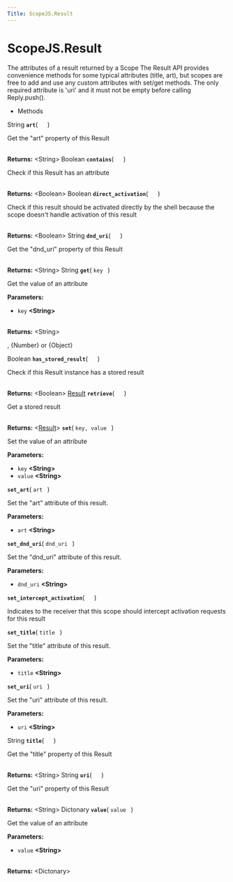 ```yaml
---
Title: ScopeJS.Result
---
```


# ScopeJS.Result

<p>The attributes of a result returned by a Scope
The Result API provides convenience methods for some typical attributes (title, art), but scopes are free to add and use any custom attributes with set/get methods. The only required attribute is 'uri' and it must not be empty before calling Reply.push().</p>
<ul>
<li>Methods</li>
</ul>
String <strong class="name"><code>art</code></strong>( <code>  </code> ) 
<br>
<p>Get the &quot;art&quot; property of this Result</p>
<br><strong>Returns:</strong> &lt;String&gt; 
Boolean <strong class="name"><code>contains</code></strong>( <code>  </code> ) 
<br>
<p>Check if this Result has an attribute</p>
<br><strong>Returns:</strong> &lt;Boolean&gt; 
Boolean <strong class="name"><code>direct_activation</code></strong>( <code>  </code> ) 
<br>
<p>Check if this result should be activated directly by the shell because the scope doesn't handle activation of this result</p>
<br><strong>Returns:</strong> &lt;Boolean&gt; 
String <strong class="name"><code>dnd_uri</code></strong>( <code>  </code> ) 
<br>
<p>Get the &quot;dnd_uri&quot; property of this Result</p>
<br><strong>Returns:</strong> &lt;String&gt; 
String <strong class="name"><code>get</code></strong>( <code>key </code> ) 
<br>
<p>Get the value of an attribute</p>
<strong>Parameters:</strong>
<ul class="params">
<li>
<code>key</code> <strong>&lt;String&gt;</strong>
</li>
</ul>
<br><strong>Returns:</strong> &lt;String&gt; <p>, {Number} or {Object}</p>
Boolean <strong class="name"><code>has_stored_result</code></strong>( <code>  </code> ) 
<br>
<p>Check if this Result instance has a stored result</p>
<br><strong>Returns:</strong> &lt;Boolean&gt; 
<a href="index.html">Result</a> <strong class="name"><code>retrieve</code></strong>( <code>  </code> ) 
<br>
<p>Get a stored result</p>
<br><strong>Returns:</strong> &lt;<a href="index.html">Result</a>&gt; 
<strong class="name"><code>set</code></strong>( <code>key, value </code> ) 
<br>
<p>Set the value of an attribute</p>
<strong>Parameters:</strong>
<ul class="params">
<li>
<code>key</code> <strong>&lt;String&gt;</strong>
</li>
<li>
<code>value</code> <strong>&lt;String&gt;</strong>
</li>
</ul>
<strong class="name"><code>set_art</code></strong>( <code>art </code> ) 
<br>
<p>Set the &quot;art&quot; attribute of this result.</p>
<strong>Parameters:</strong>
<ul class="params">
<li>
<code>art</code> <strong>&lt;String&gt;</strong>
</li>
</ul>
<strong class="name"><code>set_dnd_uri</code></strong>( <code>dnd_uri </code> ) 
<br>
<p>Set the &quot;dnd_uri&quot; attribute of this result.</p>
<strong>Parameters:</strong>
<ul class="params">
<li>
<code>dnd_uri</code> <strong>&lt;String&gt;</strong>
</li>
</ul>
<strong class="name"><code>set_intercept_activation</code></strong>( <code>  </code> ) 
<br>
<p>Indicates to the receiver that this scope should intercept activation requests for this result</p>
<strong class="name"><code>set_title</code></strong>( <code>title </code> ) 
<br>
<p>Set the &quot;title&quot; attribute of this result.</p>
<strong>Parameters:</strong>
<ul class="params">
<li>
<code>title</code> <strong>&lt;String&gt;</strong>
</li>
</ul>
<strong class="name"><code>set_uri</code></strong>( <code>uri </code> ) 
<br>
<p>Set the &quot;uri&quot; attribute of this result.</p>
<strong>Parameters:</strong>
<ul class="params">
<li>
<code>uri</code> <strong>&lt;String&gt;</strong>
</li>
</ul>
String <strong class="name"><code>title</code></strong>( <code>  </code> ) 
<br>
<p>Get the &quot;title&quot; property of this Result</p>
<br><strong>Returns:</strong> &lt;String&gt; 
String <strong class="name"><code>uri</code></strong>( <code>  </code> ) 
<br>
<p>Get the &quot;uri&quot; property of this Result</p>
<br><strong>Returns:</strong> &lt;String&gt; 
Dictonary <strong class="name"><code>value</code></strong>( <code>value </code> ) 
<br>
<p>Get the value of an attribute</p>
<strong>Parameters:</strong>
<ul class="params">
<li>
<code>value</code> <strong>&lt;String&gt;</strong>
</li>
</ul>
<br><strong>Returns:</strong> &lt;Dictonary&gt; 
